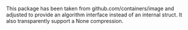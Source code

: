 This package has been taken from github.com/containers/image and
adjusted to provide an algorithm interface instead of an internal
struct. It also transparently support a None compression.
